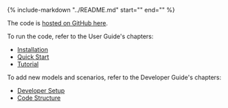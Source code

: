 {%
   include-markdown "../README.md"
   start="<!--intro-start-->"
   end="<!--intro-end-->"
%}

The code is [hosted on GitHub here](https://github.com/stanford-crfm/heim).

To run the code, refer to the User Guide's chapters:

- [Installation](installation.md)
- [Quick Start](quick_start.md)
- [Tutorial](tutorial.md)

To add new models and scenarios, refer to the Developer Guide's chapters:

- [Developer Setup](developer_setup.md)
- [Code Structure](code.md)
